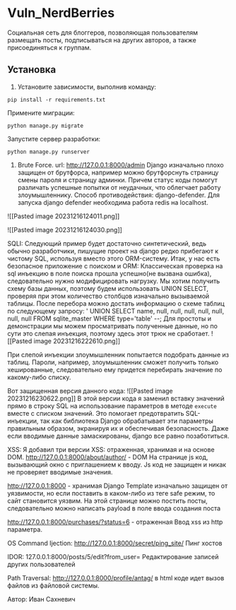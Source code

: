 # Vuln_NerdBerries

Социальная сеть для блоггеров, позволяющая пользователям размещать посты, подписываться на других авторов, а также присоединяться к группам.

## Установка

1. Установите зависимости, выполнив команду:

```
pip install -r requirements.txt
```
Примените миграции:
```
python manage.py migrate
```
Запустите сервер разработки:
```
python manage.py runserver
```

1. Brute Force.
url: http://127.0.0.1:8000/admin
Django изначально плохо защищен от брутфорса, например можно брутфорснуть страницу смены пароля и страницу админки.
Причем статус коды помогут различать успешные попытки от неудачных, что облегчает работу злоумышленнику.
Способ противодействия: django-defender.
Для запуска django defender необходима работа redis на localhost.

![[Pasted image 20231216124011.png]]

![[Pasted image 20231216124030.png]]

SQLI:
Следующий пример будет достаточно синтетический, ведь обычно разработчики, пишущие проект на django редко прибегают к чистому SQL, используя вместо этого ORM-систему.
Итак, у нас есть безопасное приложение с поиском и ORM:
Классическая проверка на sql инъекцию в поле поиска прошла успешно(не вызвана ошибка), следовательно нужно модифицировать нагрузку.
Мы хотим получить схему базы данных, поэтому будем использовать UNION SELECT, проверяя при этом количество столбцов изначально вызываемой таблицы.
После перебора можно достать информацию о схеме таблиц по следующему запросу:
' UNION SELECT name, null, null, null, null, null, null, null FROM sqlite_master WHERE type='table' --;
Для простоты и демонстрации мы можем просматривать полученные данные, но по сути это слепая инъекция, поэтому здесь этот трюк не сработает.
![[Pasted image 20231216222610.png]]

При слепой инъекции злоумышленник попытается подобрать данные из таблиц.
Пароли, например, злоумышленник сможет получить только хешированные, следовательно ему придется перебирать значение по какому-либо списку.


Вот защищенная версия данного кода:
![[Pasted image 20231216230622.png]]
В этой версии кода я заменил вставку значений прямо в строку SQL на использование параметров в методе `execute` вместе с списком значений. Это помогает предотвратить SQL-инъекции, так как библиотека Django обрабатывает эти параметры правильным образом, экранируя их и обеспечивая безопасность. Даже если вводимые данные замаскированы, django все равно позаботиться.


XSS:
Я добавил три версии XSS: отраженная, хранимая и на основе DOM.
http://127.0.0.1:8000/about/author/ - DOM
На странице js код, вызывающий окно с приглашением к вводу.
Js код не защищен и никак не проверяет вводимые значения.

http://127.0.0.1:8000 - хранимая
Django Template изначально защищен от уязвимости, но если поставить в каком-либо из теге safe режим, то сайт становится уязвим.
На этой странице можно постить посты, следовательно можно написать payload в поле ввода создания поста

http://127.0.0.1:8000/purchases/?status=6 - отраженная
Ввод xss из http параметра.

OS Command Ijection:
http://127.0.0.1:8000/secret/ping_site/
Пинг хостов

IDOR:
127.0.0.1:8000/posts/5/edit?from_user=<int>
Редактирование записей других пользователей

Path Traversal:
http://127.0.0.1:8000/profile/antag/
в html коде идет вызов файлов из файловой системы.


Автор:
Иван Сахневич
